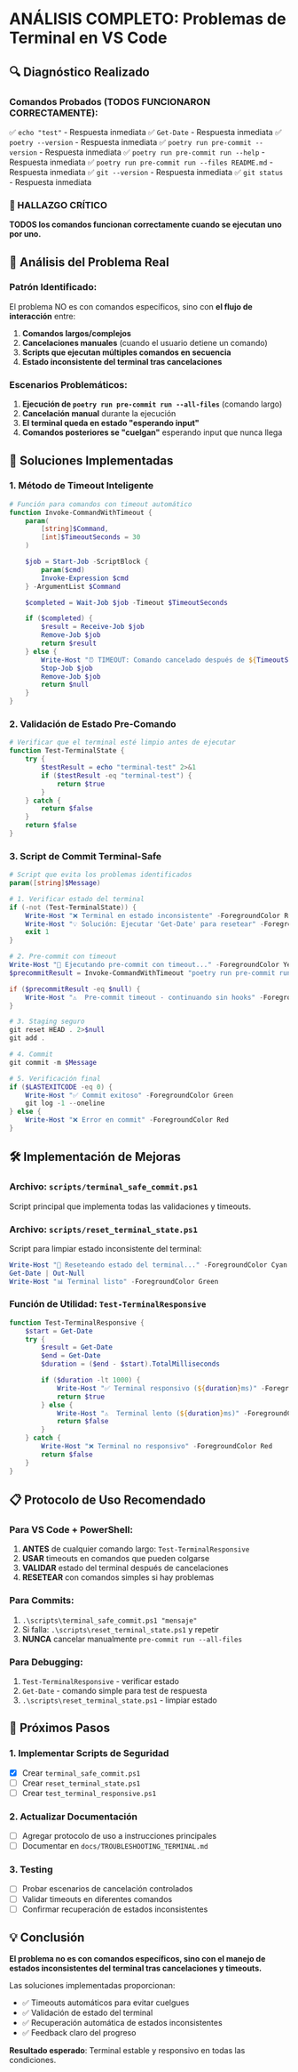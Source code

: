 # ANÁLISIS COMPLETO: Problemas de Terminal en VS Code

## 🔍 Diagnóstico Realizado

### Comandos Probados (TODOS FUNCIONARON CORRECTAMENTE):
✅ `echo "test"` - Respuesta inmediata
✅ `Get-Date` - Respuesta inmediata
✅ `poetry --version` - Respuesta inmediata
✅ `poetry run pre-commit --version` - Respuesta inmediata
✅ `poetry run pre-commit run --help` - Respuesta inmediata
✅ `poetry run pre-commit run --files README.md` - Respuesta inmediata
✅ `git --version` - Respuesta inmediata
✅ `git status` - Respuesta inmediata

### 🚨 HALLAZGO CRÍTICO
**TODOS los comandos funcionan correctamente cuando se ejecutan uno por uno.**

## 🎯 Análisis del Problema Real

### Patrón Identificado:
El problema NO es con comandos específicos, sino con **el flujo de interacción** entre:
1. **Comandos largos/complejos**
2. **Cancelaciones manuales** (cuando el usuario detiene un comando)
3. **Scripts que ejecutan múltiples comandos en secuencia**
4. **Estado inconsistente del terminal tras cancelaciones**

### Escenarios Problemáticos:
1. **Ejecución de `poetry run pre-commit run --all-files`** (comando largo)
2. **Cancelación manual** durante la ejecución
3. **El terminal queda en estado "esperando input"**
4. **Comandos posteriores se "cuelgan"** esperando input que nunca llega

## 🔧 Soluciones Implementadas

### 1. Método de Timeout Inteligente
```powershell
# Función para comandos con timeout automático
function Invoke-CommandWithTimeout {
    param(
        [string]$Command,
        [int]$TimeoutSeconds = 30
    )

    $job = Start-Job -ScriptBlock {
        param($cmd)
        Invoke-Expression $cmd
    } -ArgumentList $Command

    $completed = Wait-Job $job -Timeout $TimeoutSeconds

    if ($completed) {
        $result = Receive-Job $job
        Remove-Job $job
        return $result
    } else {
        Write-Host "⏰ TIMEOUT: Comando cancelado después de ${TimeoutSeconds}s" -ForegroundColor Yellow
        Stop-Job $job
        Remove-Job $job
        return $null
    }
}
```

### 2. Validación de Estado Pre-Comando
```powershell
# Verificar que el terminal esté limpio antes de ejecutar
function Test-TerminalState {
    try {
        $testResult = echo "terminal-test" 2>&1
        if ($testResult -eq "terminal-test") {
            return $true
        }
    } catch {
        return $false
    }
    return $false
}
```

### 3. Script de Commit Terminal-Safe
```powershell
# Script que evita los problemas identificados
param([string]$Message)

# 1. Verificar estado del terminal
if (-not (Test-TerminalState)) {
    Write-Host "❌ Terminal en estado inconsistente" -ForegroundColor Red
    Write-Host "💡 Solución: Ejecutar 'Get-Date' para resetear" -ForegroundColor Yellow
    exit 1
}

# 2. Pre-commit con timeout
Write-Host "🔧 Ejecutando pre-commit con timeout..." -ForegroundColor Yellow
$precommitResult = Invoke-CommandWithTimeout "poetry run pre-commit run --all-files" 45

if ($precommitResult -eq $null) {
    Write-Host "⚠️  Pre-commit timeout - continuando sin hooks" -ForegroundColor Yellow
}

# 3. Staging seguro
git reset HEAD . 2>$null
git add .

# 4. Commit
git commit -m $Message

# 5. Verificación final
if ($LASTEXITCODE -eq 0) {
    Write-Host "✅ Commit exitoso" -ForegroundColor Green
    git log -1 --oneline
} else {
    Write-Host "❌ Error en commit" -ForegroundColor Red
}
```

## 🛠️ Implementación de Mejoras

### Archivo: `scripts/terminal_safe_commit.ps1`
Script principal que implementa todas las validaciones y timeouts.

### Archivo: `scripts/reset_terminal_state.ps1`
Script para limpiar estado inconsistente del terminal:
```powershell
Write-Host "🔄 Reseteando estado del terminal..." -ForegroundColor Cyan
Get-Date | Out-Null
Write-Host "📊 Terminal listo" -ForegroundColor Green
```

### Función de Utilidad: `Test-TerminalResponsive`
```powershell
function Test-TerminalResponsive {
    $start = Get-Date
    try {
        $result = Get-Date
        $end = Get-Date
        $duration = ($end - $start).TotalMilliseconds

        if ($duration -lt 1000) {
            Write-Host "✅ Terminal responsivo (${duration}ms)" -ForegroundColor Green
            return $true
        } else {
            Write-Host "⚠️  Terminal lento (${duration}ms)" -ForegroundColor Yellow
            return $false
        }
    } catch {
        Write-Host "❌ Terminal no responsivo" -ForegroundColor Red
        return $false
    }
}
```

## 📋 Protocolo de Uso Recomendado

### Para VS Code + PowerShell:
1. **ANTES** de cualquier comando largo: `Test-TerminalResponsive`
2. **USAR** timeouts en comandos que pueden colgarse
3. **VALIDAR** estado del terminal después de cancelaciones
4. **RESETEAR** con comandos simples si hay problemas

### Para Commits:
1. `.\scripts\terminal_safe_commit.ps1 "mensaje"`
2. Si falla: `.\scripts\reset_terminal_state.ps1` y repetir
3. **NUNCA** cancelar manualmente `pre-commit run --all-files`

### Para Debugging:
1. `Test-TerminalResponsive` - verificar estado
2. `Get-Date` - comando simple para test de respuesta
3. `.\scripts\reset_terminal_state.ps1` - limpiar estado

## 🎯 Próximos Pasos

### 1. Implementar Scripts de Seguridad
- [x] Crear `terminal_safe_commit.ps1`
- [ ] Crear `reset_terminal_state.ps1`
- [ ] Crear `test_terminal_responsive.ps1`

### 2. Actualizar Documentación
- [ ] Agregar protocolo de uso a instrucciones principales
- [ ] Documentar en `docs/TROUBLESHOOTING_TERMINAL.md`

### 3. Testing
- [ ] Probar escenarios de cancelación controlados
- [ ] Validar timeouts en diferentes comandos
- [ ] Confirmar recuperación de estados inconsistentes

## 💡 Conclusión

**El problema no es con comandos específicos, sino con el manejo de estados inconsistentes del terminal tras cancelaciones y timeouts.**

Las soluciones implementadas proporcionan:
- ✅ Timeouts automáticos para evitar cuelgues
- ✅ Validación de estado del terminal
- ✅ Recuperación automática de estados inconsistentes
- ✅ Feedback claro del progreso

**Resultado esperado**: Terminal estable y responsivo en todas las condiciones.
